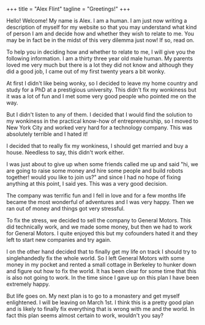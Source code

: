 +++
title = "Alex Flint"
tagline = "Greetings!"
+++

Hello! Welcome! My name is Alex. I am a human. I am just now writing a description of myself for my website so that you may understand what kind of person I am and decide how and whether they wish to relate to me. You may be in fact be in the midst of this very dilemma just now! If so, read on.

To help you in deciding how and whether to relate to me, I will give you the following information. I am a thirty three year old male human. My parents loved me very much but there is a lot they did not know and although they did a good job, I came out of my first twenty years a bit wonky.

At first I didn't like being wonky, so I decided to leave my home country and study for a PhD at a prestigious university. This didn't fix my wonkiness but it was a lot of fun and I met some very good people who pointed me on the way.

But I didn't listen to any of them. I decided that I would find the solution to my wonkiness in the practical know-how of entrepreneurship, so I moved to New York City and worked very hard for a technology company. This was absolutely terrible and I hated it!

I decided that to really fix my wonkiness, I should get married and buy a house. Needless to say, this didn't work either.

I was just about to give up when some friends called me up and said "hi, we are going to raise some money and hire some people and build robots together! would you like to join us?" and since I had no hope of fixing anything at this point, I said yes. This was a very good decision.

The company was terrific fun and I fell in love and for a few months life became the most wonderful of adventures and I was very happy. Then we ran out of money and things got very stressful.

To fix the stress, we decided to sell the company to General Motors. This did technically work, and we made some money, but then we had to work for General Motors. I quite enjoyed this but my cofounders hated it and they left to start new companies and try again.

I on the other hand decided that to finally get my life on track I should try to singlehandedly fix the whole world. So I left General Motors with some money in my pocket and rented a small cottage in Berkeley to hunker down and figure out how to fix the world. It has been clear for some time that this is also not going to work. In the time since I gave up on this plan I have been extremely happy.

But life goes on. My next plan is to go to a monastery and get myself enlightened. I will be leaving on March 1st. I think this is a pretty good plan and is likely to finally fix everything that is wrong with me and the world. In fact this plan seems almost certain to work, wouldn't you say?